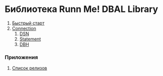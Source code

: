 Библиотека Runn Me! DBAL Library
================================

1. [Быстрый старт](./getting-started.md)
2. [Connection](./connection.md)
   1. [DSN](./dsn.md)
   2. [Statement](./statement.md)
   3. [DBH](./dbh.md)

### Приложения

1. [Список релизов](./release.md)